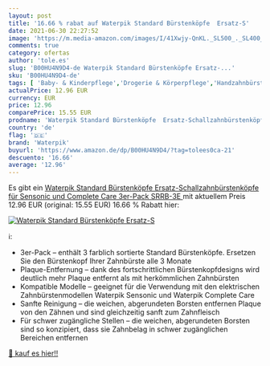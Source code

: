 ```yaml
---
layout: post
title: '16.66 % rabat auf Waterpik Standard Bürstenköpfe  Ersatz-S'
date: 2021-06-30 22:27:52
image: 'https://m.media-amazon.com/images/I/41Xwjy-QnKL._SL500_._SL400_.jpg'
comments: true
category: ofertas
author: 'tole.es'
slug: 'B00HU4N9D4-de Waterpik Standard Bürstenköpfe Ersatz-...'
sku: 'B00HU4N9D4-de'
tags: [ 'Baby- & Kinderpflege','Drogerie & Körperpflege','Handzahnbürsten','Mund- & Zahnpflege','Zahnbürsten & Ersatzzahnbürsten','Zahnpflege für Babys','Zahnpflege für Babys & Kinder','waterpik', ]
actualPrice: 12.96 EUR
currency: EUR
price: 12.96
comparePrice: 15.55 EUR
prodname: 'Waterpik Standard Bürstenköpfe  Ersatz-Schallzahnbürstenköpfe für Sensonic und Complete Care  3er-Pack  SRRB-3E '
country: 'de'
flag: '🇩🇪'
brand: 'Waterpik'
buyurl: 'https://www.amazon.de/dp/B00HU4N9D4/?tag=tolees0ca-21'
descuento: '16.66'
average: '12.96'
---
```


Es gibt ein [Waterpik Standard Bürstenköpfe  Ersatz-Schallzahnbürstenköpfe für Sensonic und Complete Care  3er-Pack  SRRB-3E ](https://www.amazon.de/dp/B00HU4N9D4/?tag=tolees0ca-21) mit aktuellem Preis 12.96 EUR (original: 15.55 EUR) 16.66 % Rabatt hier:

[![Waterpik Standard Bürstenköpfe  Ersatz-S](https://m.media-amazon.com/images/I/41Xwjy-QnKL._SL500_._SL400_.jpg)](https://www.amazon.de/dp/B00HU4N9D4/?tag=tolees0ca-21)

ℹ️:

- 3er-Pack – enthält 3 farblich sortierte Standard Bürstenköpfe. Ersetzen Sie den Bürstenkopf Ihrer Zahnbürste alle 3 Monate
- Plaque-Entfernung – dank des fortschrittlichen Bürstenkopfdesigns wird deutlich mehr Plaque entfernt als mit herkömmlichen Zahnbürsten
- Kompatible Modelle – geeignet für die Verwendung mit den elektrischen Zahnbürstenmodellen Waterpik Sensonic und Waterpik Complete Care
- Sanfte Reinigung – die weichen, abgerundeten Borsten entfernen Plaque von den Zähnen und sind gleichzeitig sanft zum Zahnfleisch
- Für schwer zugängliche Stellen – die weichen, abgerundeten Borsten sind so konzipiert, dass sie Zahnbelag in schwer zugänglichen Bereichen entfernen

[🛒 kauf es hier!!](https://www.amazon.de/dp/B00HU4N9D4/?tag=tolees0ca-21)
